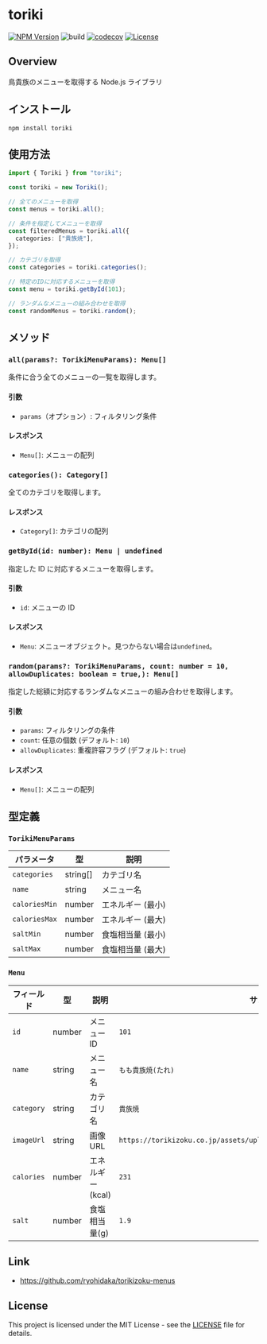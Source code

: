 # toriki

[![NPM Version](https://img.shields.io/npm/v/toriki?logo=npm)](https://www.npmjs.com/package/toriki)
![build](https://github.com/ryohidaka/toriki-js/workflows/Build/badge.svg)
[![codecov](https://codecov.io/gh/ryohidaka/toriki-js/graph/badge.svg?token=RHP9TB2F51)](https://codecov.io/gh/ryohidaka/toriki-js)
[![License](https://img.shields.io/badge/license-MIT-blue.svg)](https://opensource.org/licenses/MIT)

## Overview

鳥貴族のメニューを取得する Node.js ライブラリ

## インストール

```shell
npm install toriki
```

## 使用方法

```ts
import { Toriki } from "toriki";

const toriki = new Toriki();

// 全てのメニューを取得
const menus = toriki.all();

// 条件を指定してメニューを取得
const filteredMenus = toriki.all({
  categories: ["貴族焼"],
});

// カテゴリを取得
const categories = toriki.categories();

// 特定のIDに対応するメニューを取得
const menu = toriki.getById(101);

// ランダムなメニューの組み合わせを取得
const randomMenus = toriki.random();
```

## メソッド

### `all(params?: TorikiMenuParams): Menu[]`

条件に合う全てのメニューの一覧を取得します。

#### 引数

- `params`（オプション）: フィルタリング条件

#### レスポンス

- `Menu[]`: メニューの配列

### `categories(): Category[]`

全てのカテゴリを取得します。

#### レスポンス

- `Category[]`: カテゴリの配列

### `getById(id: number): Menu | undefined`

指定した ID に対応するメニューを取得します。

#### 引数

- `id`: メニューの ID

#### レスポンス

- `Menu`: メニューオブジェクト。見つからない場合は`undefined`。

### `random(params?: TorikiMenuParams, count: number = 10, allowDuplicates: boolean = true,): Menu[]`

指定した総額に対応するランダムなメニューの組み合わせを取得します。

#### 引数

- `params`: フィルタリングの条件
- `count`: 任意の個数 (デフォルト: `10`)
- `allowDuplicates`: 重複許容フラグ (デフォルト: `true`)

#### レスポンス

- `Menu[]`: メニューの配列

## 型定義

### `TorikiMenuParams`

| パラメータ    | 型       | 説明              |
| ------------- | -------- | ----------------- |
| `categories`  | string[] | カテゴリ名        |
| `name`        | string   | メニュー名        |
| `caloriesMin` | number   | エネルギー (最小) |
| `caloriesMax` | number   | エネルギー (最大) |
| `saltMin`     | number   | 食塩相当量 (最小) |
| `saltMax`     | number   | 食塩相当量 (最大) |

### `Menu`

| フィールド | 型     | 説明             | サンプル                                                                   |
| ---------- | ------ | ---------------- | -------------------------------------------------------------------------- |
| `id`       | number | メニュー ID      | `101`                                                                      |
| `name`     | string | メニュー名       | `もも貴族焼(たれ)`                                                         |
| `category` | string | カテゴリ名       | `貴族焼`                                                                   |
| `imageUrl` | string | 画像 URL         | `https://torikizoku.co.jp/assets/uploads/2024/03/momo_kizokuyaki_tare.jpg` |
| `calories` | number | エネルギー(kcal) | `231`                                                                      |
| `salt`     | number | 食塩相当量(g)    | `1.9`                                                                      |

## Link

- https://github.com/ryohidaka/torikizoku-menus

## License

This project is licensed under the MIT License - see the [LICENSE](LICENSE) file for details.
